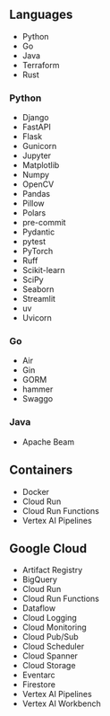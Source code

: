 ## Languages
- Python
- Go
- Java
- Terraform
- Rust

### Python
- Django
- FastAPI
- Flask
- Gunicorn
- Jupyter
- Matplotlib
- Numpy
- OpenCV
- Pandas
- Pillow
- Polars
- pre-commit
- Pydantic
- pytest
- PyTorch
- Ruff
- Scikit-learn
- SciPy
- Seaborn
- Streamlit
- uv
- Uvicorn

### Go
- Air
- Gin
- GORM
- hammer
- Swaggo

### Java
- Apache Beam

## Containers
- Docker
- Cloud Run
- Cloud Run Functions
- Vertex AI Pipelines

## Google Cloud
- Artifact Registry
- BigQuery
- Cloud Run
- Cloud Run Functions
- Dataflow
- Cloud Logging
- Cloud Monitoring
- Cloud Pub/Sub
- Cloud Scheduler
- Cloud Spanner
- Cloud Storage
- Eventarc
- Firestore
- Vertex AI Pipelines
- Vertex AI Workbench
